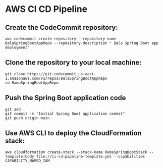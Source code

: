 # AWS CI CD Pipeline

## Create the CodeCommit repository:
    aws codecommit create-repository --repository-name BalaSpringBootAppRepo --repository-description " Bala Spring Boot app deployment"

## Clone the repository to your local machine:

    git clone https://git-codecommit.us-east-1.amazonaws.com/v1/repos/BalaSpringBootAppRepo
    cd RamaSpringBootAppRepo

## Push the Spring Boot application code
    
    git add .
    git commit -m "Initial Spring Boot application commit"
    git push origin main

## Use AWS CLI to deploy the CloudFormation stack:

    aws cloudformation create-stack --stack-name RamaSpringBootStack --template-body file://ci-cd-pipeline-template.yml --capabilities CAPABILITY_NAMED_IAM

